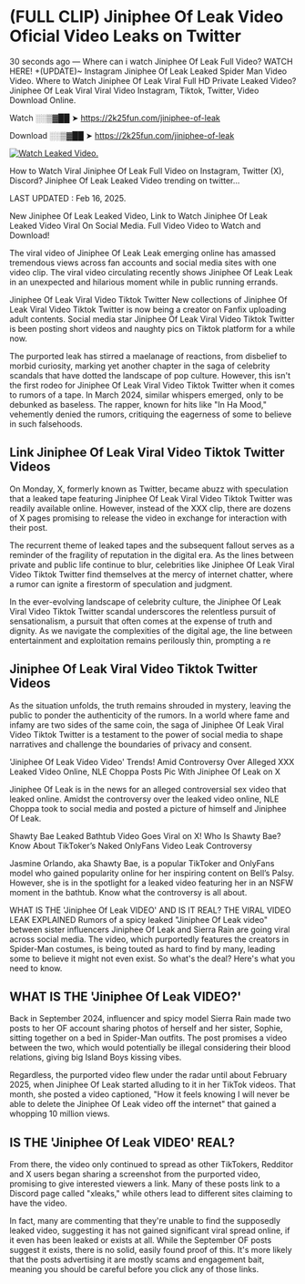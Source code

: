 # (FULL CLIP) Jiniphee Of Leak Video Oficial Video Leaks on Twitter

30 seconds ago — Where can i watch Jiniphee Of Leak Full Video? WATCH HERE! +(UPDATE)~ Instagram Jiniphee Of Leak Leaked Spider Man Video Video. Where to Watch Jiniphee Of Leak Viral Full HD Private Leaked Video? Jiniphee Of Leak Viral Viral Video Instagram, Tiktok, Twitter, Video Download Online.

Watch ░░▒▓██ ➤ https://2k25fun.com/jiniphee-of-leak

Download ░░▒▓██ ➤ https://2k25fun.com/jiniphee-of-leak

[![Watch Leaked Video.](https://miro.medium.com/v2/resize:fit:828/format:webp/1*cilzJN44JGOrTw9NJCrNHA.gif "Watch Leaked Video")](https://2k25fun.com/jiniphee-of-leak)

How to Watch Viral Jiniphee Of Leak Full Video on Instagram, Twitter (X), Discord? Jiniphee Of Leak Leaked Video trending on twitter...

LAST UPDATED : Feb 16, 2025.

New Jiniphee Of Leak Leaked Video, Link to Watch Jiniphee Of Leak Leaked Video Viral On Social Media. Full Video Video to Watch and Download!

The viral video of Jiniphee Of Leak Leak emerging online has amassed tremendous views across fan accounts and social media sites with one video clip. The viral video circulating recently shows Jiniphee Of Leak Leak in an unexpected and hilarious moment while in public running errands.

Jiniphee Of Leak Viral Video Tiktok Twitter New collections of Jiniphee Of Leak Viral Video Tiktok Twitter is now being a creator on Fanfix uploading adult contents. Social media star Jiniphee Of Leak Viral Video Tiktok Twitter is been posting short videos and naughty pics on Tiktok platform for a while now.

The purported leak has stirred a maelanage of reactions, from disbelief to morbid curiosity, marking yet another chapter in the saga of celebrity scandals that have dotted the landscape of pop culture. However, this isn't the first rodeo for Jiniphee Of Leak Viral Video Tiktok Twitter when it comes to rumors of a tape. In March 2024, similar whispers emerged, only to be debunked as baseless. The rapper, known for hits like "In Ha Mood," vehemently denied the rumors, critiquing the eagerness of some to believe in such falsehoods.

## Link Jiniphee Of Leak Viral Video Tiktok Twitter Videos

On Monday, X, formerly known as Twitter, became abuzz with speculation that a leaked tape featuring Jiniphee Of Leak Viral Video Tiktok Twitter was readily available online. However, instead of the XXX clip, there are dozens of X pages promising to release the video in exchange for interaction with their post.

The recurrent theme of leaked tapes and the subsequent fallout serves as a reminder of the fragility of reputation in the digital era. As the lines between private and public life continue to blur, celebrities like Jiniphee Of Leak Viral Video Tiktok Twitter find themselves at the mercy of internet chatter, where a rumor can ignite a firestorm of speculation and judgment.

In the ever-evolving landscape of celebrity culture, the Jiniphee Of Leak Viral Video Tiktok Twitter scandal underscores the relentless pursuit of sensationalism, a pursuit that often comes at the expense of truth and dignity. As we navigate the complexities of the digital age, the line between entertainment and exploitation remains perilously thin, prompting a re

##  Jiniphee Of Leak Viral Video Tiktok Twitter Videos

As the situation unfolds, the truth remains shrouded in mystery, leaving the public to ponder the authenticity of the rumors. In a world where fame and infamy are two sides of the same coin, the saga of Jiniphee Of Leak Viral Video Tiktok Twitter is a testament to the power of social media to shape narratives and challenge the boundaries of privacy and consent.

'Jiniphee Of Leak Video Video' Trends! Amid Controversy Over Alleged XXX Leaked Video Online, NLE Choppa Posts Pic With Jiniphee Of Leak on X

Jiniphee Of Leak is in the news for an alleged controversial sex video that leaked online. Amidst the controversy over the leaked video online, NLE Choppa took to social media and posted a picture of himself and Jiniphee Of Leak.

Shawty Bae Leaked Bathtub Video Goes Viral on X! Who Is Shawty Bae? Know About TikToker’s Naked OnlyFans Video Leak Controversy

Jasmine Orlando, aka Shawty Bae, is a popular TikToker and OnlyFans model who gained popularity online for her inspiring content on Bell’s Palsy. However, she is in the spotlight for a leaked video featuring her in an NSFW moment in the bathtub. Know what the controversy is all about.

WHAT IS THE 'Jiniphee Of Leak VIDEO' AND IS IT REAL? THE VIRAL VIDEO LEAK EXPLAINED Rumors of a spicy leaked "Jiniphee Of Leak video" between sister influencers Jiniphee Of Leak and Sierra Rain are going viral across social media. The video, which purportedly features the creators in Spider-Man costumes, is being touted as hard to find by many, leading some to believe it might not even exist. So what's the deal? Here's what you need to know.

## WHAT IS THE 'Jiniphee Of Leak VIDEO?'

Back in September 2024, influencer and spicy model Sierra Rain made two posts to her OF account sharing photos of herself and her sister, Sophie, sitting together on a bed in Spider-Man outfits. The post promises a video between the two, which would potentially be illegal considering their blood relations, giving big Island Boys kissing vibes.

Regardless, the purported video flew under the radar until about February 2025, when Jiniphee Of Leak started alluding to it in her TikTok videos. That month, she posted a video captioned, "How it feels knowing I will never be able to delete the Jiniphee Of Leak video off the internet" that gained a whopping 10 million views.

## IS THE 'Jiniphee Of Leak VIDEO' REAL?

From there, the video only continued to spread as other TikTokers, Redditor and X users began sharing a screenshot from the purported video, promising to give interested viewers a link. Many of these posts link to a Discord page called "xleaks," while others lead to different sites claiming to have the video.

In fact, many are commenting that they're unable to find the supposedly leaked video, suggesting it has not gained significant viral spread online, if it even has been leaked or exists at all. While the September OF posts suggest it exists, there is no solid, easily found proof of this. It's more likely that the posts advertising it are mostly scams and engagement bait, meaning you should be careful before you click any of those links.